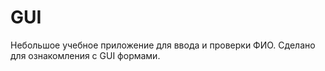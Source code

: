 # GUI
Небольшое учебное приложение для ввода и проверки ФИО.
Сделано для ознакомления с GUI формами.
